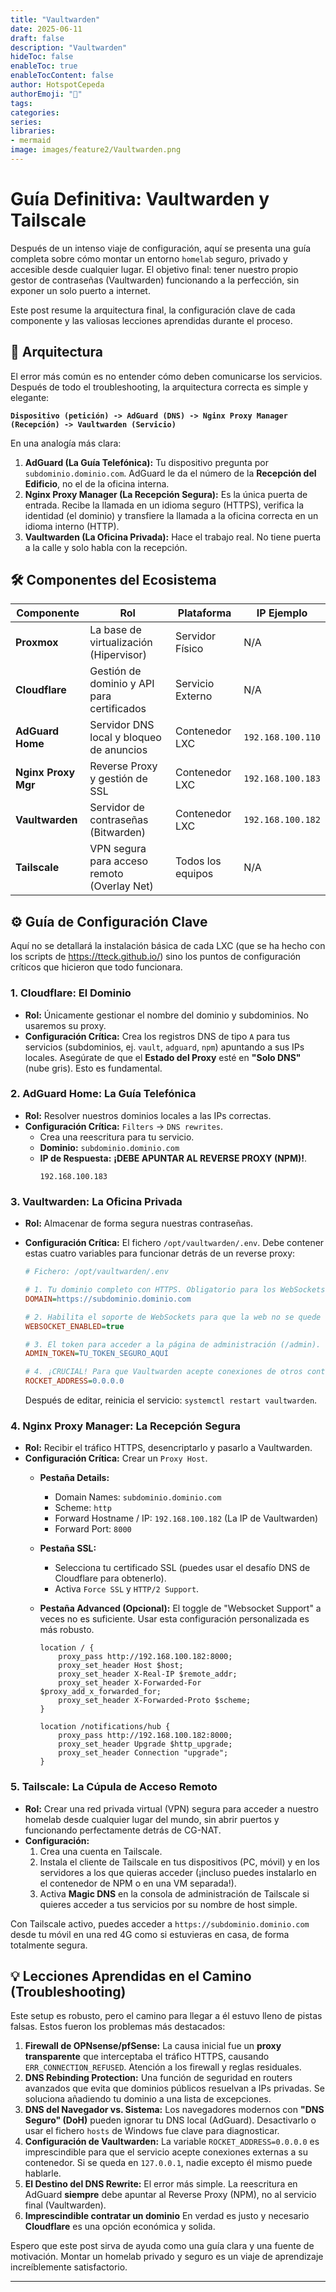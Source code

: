 ```yaml
---
title: "Vaultwarden"
date: 2025-06-11
draft: false
description: "Vaultwarden"
hideToc: false
enableToc: true
enableTocContent: false
author: HotspotCepeda 
authorEmoji: "🗻"
tags:
categories:
series:
libraries:
- mermaid
image: images/feature2/Vaultwarden.png
---
```


# Guía Definitiva: Vaultwarden y Tailscale

Después de un intenso viaje de configuración, aquí se presenta una guía completa sobre cómo montar un entorno `homelab` seguro, privado y accesible desde cualquier lugar. El objetivo final: tener nuestro propio gestor de contraseñas (Vaultwarden) funcionando a la perfección, sin exponer un solo puerto a internet.

Este post resume la arquitectura final, la configuración clave de cada componente y las valiosas lecciones aprendidas durante el proceso.

## 🚀 Arquitectura

El error más común es no entender cómo deben comunicarse los servicios. Después de todo el troubleshooting, la arquitectura correcta es simple y elegante:

**`Dispositivo (petición) -> AdGuard (DNS) -> Nginx Proxy Manager (Recepción) -> Vaultwarden (Servicio)`**

En una analogía más clara:

1.  **AdGuard (La Guía Telefónica):** Tu dispositivo pregunta por `subdominio.dominio.com`. AdGuard le da el número de la **Recepción del Edificio**, no el de la oficina interna.
2.  **Nginx Proxy Manager (La Recepción Segura):** Es la única puerta de entrada. Recibe la llamada en un idioma seguro (HTTPS), verifica la identidad (el dominio) y transfiere la llamada a la oficina correcta en un idioma interno (HTTP).
3.  **Vaultwarden (La Oficina Privada):** Hace el trabajo real. No tiene puerta a la calle y solo habla con la recepción.


## 🛠️ Componentes del Ecosistema

| Componente            | Rol                                        | Plataforma        | IP Ejemplo       |
| --------------------- | ------------------------------------------ | ----------------- | ---------------- |
| **Proxmox**           | La base de virtualización (Hipervisor)     | Servidor Físico   | N/A              |
| **Cloudflare**        | Gestión de dominio y API para certificados | Servicio Externo  | N/A              |
| **AdGuard Home**      | Servidor DNS local y bloqueo de anuncios   | Contenedor LXC    | `192.168.100.110` |
| **Nginx Proxy Mgr**   | Reverse Proxy y gestión de SSL             | Contenedor LXC    | `192.168.100.183` |
| **Vaultwarden**       | Servidor de contraseñas (Bitwarden)        | Contenedor LXC    | `192.168.100.182` |
| **Tailscale**         | VPN segura para acceso remoto (Overlay Net) | Todos los equipos | N/A  |

## ⚙️ Guía de Configuración Clave

Aquí no se detallará la instalación básica de cada LXC (que se ha hecho con los scripts de https://tteck.github.io/) sino los puntos de configuración críticos que hicieron que todo funcionara.

### 1. Cloudflare: El Dominio

*   **Rol:** Únicamente gestionar el nombre del dominio y subdominios. No usaremos su proxy.
*   **Configuración Crítica:** Crea los registros DNS de tipo `A` para tus servicios (subdominios, ej. `vault`, `adguard`, `npm`) apuntando a sus IPs locales. Asegúrate de que el **Estado del Proxy** esté en **"Solo DNS"** (nube gris). Esto es fundamental.

### 2. AdGuard Home: La Guía Telefónica

*   **Rol:** Resolver nuestros dominios locales a las IPs correctas.
*   **Configuración Crítica:** `Filters` -> `DNS rewrites`.
    *   Crea una reescritura para tu servicio.
    *   **Dominio:** `subdominio.dominio.com`
    *   **IP de Respuesta:** **¡DEBE APUNTAR AL REVERSE PROXY (NPM)!**.
        ```
        192.168.100.183
        ```

### 3. Vaultwarden: La Oficina Privada

*   **Rol:** Almacenar de forma segura nuestras contraseñas.
*   **Configuración Crítica:** El fichero `/opt/vaultwarden/.env`. Debe contener estas cuatro variables para funcionar detrás de un reverse proxy:

    ```ini
    # Fichero: /opt/vaultwarden/.env

    # 1. Tu dominio completo con HTTPS. Obligatorio para los WebSockets.
    DOMAIN=https://subdominio.dominio.com

    # 2. Habilita el soporte de WebSockets para que la web no se quede en "LOADING".
    WEBSOCKET_ENABLED=true

    # 3. El token para acceder a la página de administración (/admin).
    ADMIN_TOKEN=TU_TOKEN_SEGURO_AQUÍ

    # 4. ¡CRUCIAL! Para que Vaultwarden acepte conexiones de otros contenedores (NPM).
    ROCKET_ADDRESS=0.0.0.0
    ```
    Después de editar, reinicia el servicio: `systemctl restart vaultwarden`.

### 4. Nginx Proxy Manager: La Recepción Segura

*   **Rol:** Recibir el tráfico HTTPS, desencriptarlo y pasarlo a Vaultwarden.
*   **Configuración Crítica:** Crear un `Proxy Host`.
    *   **Pestaña Details:**
        *   Domain Names: `subdominio.dominio.com`
        *   Scheme: `http`
        *   Forward Hostname / IP: `192.168.100.182` (La IP de Vaultwarden)
        *   Forward Port: `8000`
    *   **Pestaña SSL:**
        *   Selecciona tu certificado SSL (puedes usar el desafío DNS de Cloudflare para obtenerlo).
        *   Activa `Force SSL` y `HTTP/2 Support`.
    *   **Pestaña Advanced (Opcional):** El toggle de "Websocket Support" a veces no es suficiente. Usar esta configuración personalizada es más robusto.

        ```nginx
        location / {
            proxy_pass http://192.168.100.182:8000;
            proxy_set_header Host $host;
            proxy_set_header X-Real-IP $remote_addr;
            proxy_set_header X-Forwarded-For $proxy_add_x_forwarded_for;
            proxy_set_header X-Forwarded-Proto $scheme;
        }
        
        location /notifications/hub {
            proxy_pass http://192.168.100.182:8000;
            proxy_set_header Upgrade $http_upgrade;
            proxy_set_header Connection "upgrade";
        }
        ```

### 5. Tailscale: La Cúpula de Acceso Remoto

*   **Rol:** Crear una red privada virtual (VPN) segura para acceder a nuestro homelab desde cualquier lugar del mundo, sin abrir puertos y funcionando perfectamente detrás de CG-NAT.
*   **Configuración:**
    1.  Crea una cuenta en Tailscale.
    2.  Instala el cliente de Tailscale en tus dispositivos (PC, móvil) y en los servidores a los que quieras acceder (¡incluso puedes instalarlo en el contenedor de NPM o en una VM separada!).
    3.  Activa **Magic DNS** en la consola de administración de Tailscale si quieres acceder a tus servicios por su nombre de host simple.

Con Tailscale activo, puedes acceder a `https://subdominio.dominio.com` desde tu móvil en una red 4G como si estuvieras en casa, de forma totalmente segura.

## 💡 Lecciones Aprendidas en el Camino (Troubleshooting)

Este setup es robusto, pero el camino para llegar a él estuvo lleno de pistas falsas. Estos fueron los problemas más destacados:

1.  **Firewall de OPNsense/pfSense:** La causa inicial fue un **proxy transparente** que interceptaba el tráfico HTTPS, causando `ERR_CONNECTION_REFUSED`. Atención a los firewall y reglas residuales.
2.  **DNS Rebinding Protection:** Una función de seguridad en routers avanzados que evita que dominios públicos resuelvan a IPs privadas. Se soluciona añadiendo tu dominio a una lista de excepciones.
3.  **DNS del Navegador vs. Sistema:** Los navegadores modernos con **"DNS Seguro" (DoH)** pueden ignorar tu DNS local (AdGuard). Desactivarlo o usar el fichero `hosts` de Windows fue clave para diagnosticar.
4.  **Configuración de Vaultwarden:** La variable `ROCKET_ADDRESS=0.0.0.0` es imprescindible para que el servicio acepte conexiones externas a su contenedor. Si se queda en `127.0.0.1`, nadie excepto él mismo puede hablarle.
5.  **El Destino del DNS Rewrite:** El error más simple. La reescritura en AdGuard **siempre** debe apuntar al Reverse Proxy (NPM), no al servicio final (Vaultwarden).
6.  **Imprescindible contratar un dominio** En verdad es justo y necesario **Cloudflare** es una opción económica y solida.

Espero que este post sirva de ayuda como una guía clara y una fuente de motivación.
Montar un homelab privado y seguro es un viaje de aprendizaje increíblemente satisfactorio.

---